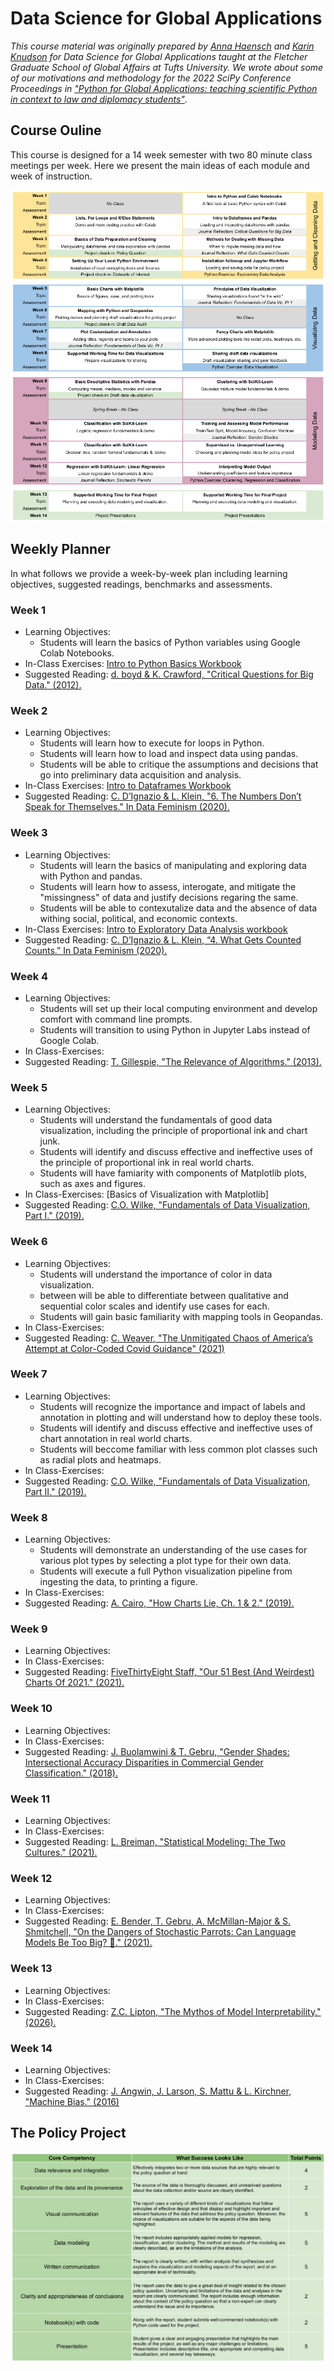 # Data Science for Global Applications

_This course material was originally prepared by [Anna Haensch](https://annahaensch.com/) and [Karin Knudson](https://karinknudson.com/) for Data Science for Global Applications taught at the Fletcher Graduate School of Global Affairs at Tufts University.  We wrote about some of our motivations and methodology for the 2022 SciPy Conference Proceedings in ["Python for Global Applications: teaching scientific Python in context to law and diplomacy students"](https://conference.scipy.org/proceedings/scipy2022/anna_haensch.html)_.

## Course Ouline

This course is designed for a 14 week semester with two 80 minute class meetings per week. Here we present the main ideas of each module and week of instruction. 

![](figures/CourseOutline.png)

## Weekly Planner

In what follows we provide a week-by-week plan including learning objectives, suggested readings, benchmarks and assessments.

### Week 1

* Learning Objectives: 
  * Students will learn the basics of Python variables using Google Colab Notebooks.
* In-Class Exercises: [Intro to Python Basics Workbook](https://colab.research.google.com/drive/1LOQ58TVwgSLHTadxWIcJXjtujXFJ1Ks0?usp=sharing)
* Suggested Reading: [d. boyd & K. Crawford, "Critical Questions for Big Data." (2012).](https://www.tandfonline.com/doi/full/10.1080/1369118X.2012.678878)

### Week 2

* Learning Objectives: 
  * Students will learn how to execute for loops in Python.
  * Students will learn how to load and inspect data using pandas.
  * Students will be able to critique the assumptions and decisions that go into preliminary data acquisition and analysis.
* In-Class Exercises: [Intro to Dataframes Workbook]()
* Suggested Reading:   [C. D’Ignazio & L. Klein, "6. The Numbers Don’t Speak for Themselves." In Data Feminism (2020).](https://data-feminism.mitpress.mit.edu/pub/czq9dfs5)


  
### Week 3
* Learning Objectives: 
  * Students will learn the basics of manipulating and exploring data with Python and pandas.
  * Students will learn how to assess, interogate, and mitigate the "missingness" of data and justify decisions regaring the same.
  * Students will be able to contexutalize data and the absence of data withing social, political, and economic contexts.
* In-Class Exercises: [Intro to Exploratory Data Analysis workbook]()
* Suggested Reading: [C. D’Ignazio & L. Klein, “4. What Gets Counted Counts.” In Data Feminism (2020).](https://data-feminism.mitpress.mit.edu/pub/h1w0nbqp)

### Week 4
* Learning Objectives: 
  * Students will set up their local computing environment and develop comfort with command line prompts.
  * Students will transition to using Python in Jupyter Labs instead of Google Colab.
* In Class-Exercises:
* Suggested Reading: [T. Gillespie, "The Relevance of Algorithms." (2013).](https://www.microsoft.com/en-us/research/wp-content/uploads/2014/01/Gillespie_2014_The-Relevance-of-Algorithms.pdf)

### Week 5
* Learning Objectives: 
  * Students will understand the fundamentals of good data visualization, including the principle of proportional ink and chart junk.
  * Students will identify and discuss effective and ineffective uses of the principle of proportional ink in real world charts.
  * Students will have famiarity with components of Matplotlib plots, such as axes and figures.
* In Class-Exercises: [Basics of Visualization with Matplotlib]
* Suggested Reading: [C.O. Wilke, "Fundamentals of Data Visualization, Part I." (2019).](https://clauswilke.com/dataviz/)

### Week 6
* Learning Objectives: 
  * Students will understand the importance of color in data visualization. 
  * between will be able to differentiate between qualitative and sequential color scales and identify use cases for each. 
  * Students will gain basic familiarity with mapping tools in Geopandas.
* In Class-Exercises:
* Suggested Reading: [C. Weaver, "The Unmitigated Chaos of America’s Attempt at Color-Coded Covid Guidance" (2021)](https://www.nytimes.com/2021/04/02/style/coronavirus-safety-colors-states.html) 

### Week 7
* Learning Objectives: 
  * Students will recognize the importance and impact of labels and annotation in plotting and will understand how to deploy these tools.
  * Students will identify and discuss effective and ineffective uses of chart annotation in real world charts.
  * Students will beccome familiar with less common plot classes such as radial plots and heatmaps.
* In Class-Exercises:
* Suggested Reading: [C.O. Wilke, "Fundamentals of Data Visualization, Part II." (2019).](https://clauswilke.com/dataviz/)

### Week 8
* Learning Objectives: 
  * Students will demonstrate an understanding of the use cases for various plot types by selecting a plot type for their own data.
  * Students will execute a full Python visualization pipeline from ingesting the data, to printing a figure.
* In Class-Exercises:
* Suggested Reading: [A. Cairo, "How Charts Lie, Ch. 1 & 2." (2019).](https://www.amazon.com/How-Charts-Lie-Getting-Information/dp/1324001569)

### Week 9
* Learning Objectives: 
* In Class-Exercises:
* Suggested Reading: [FiveThirtyEight Staff, "Our 51 Best (And Weirdest) Charts Of 2021." (2021).](https://fivethirtyeight.com/features/our-51-best-and-weirdest-charts-of-2021/) 

### Week 10
* Learning Objectives: 
* In Class-Exercises:
* Suggested Reading: [J. Buolamwini & T. Gebru, "Gender Shades: Intersectional Accuracy Disparities in Commercial Gender Classification." (2018).](https://proceedings.mlr.press/v81/buolamwini18a/buolamwini18a.pdf)

### Week 11
* Learning Objectives: 
* In Class-Exercises:
* Suggested Reading: [L. Breiman, "Statistical Modeling: The Two Cultures." (2021).](http://www2.math.uu.se/~thulin/mm/breiman.pdf) 

### Week 12
* Learning Objectives: 
* In Class-Exercises:
* Suggested Reading: [E. Bender, T. Gebru, A. McMillan-Major & S. Shmitchell, "On the Dangers of Stochastic Parrots: Can Language Models Be Too Big? 🦜." (2021).](https://dl.acm.org/doi/10.1145/3442188.3445922) 

### Week 13
* Learning Objectives: 
* In Class-Exercises:
* Suggested Reading: [Z.C. Lipton, "The Mythos of Model Interpretability." (2026).](https://arxiv.org/pdf/1606.03490.pdf)

### Week 14
* Learning Objectives: 
* In Class-Exercises:
* Suggested Reading: [J. Angwin, J. Larson, S. Mattu & L. Kirchner, "Machine Bias." (2016)](https://www.propublica.org/article/machine-bias-risk-assessments-in-criminal-sentencing)

## The Policy Project 
![](figures/ProjectRubric.png)

